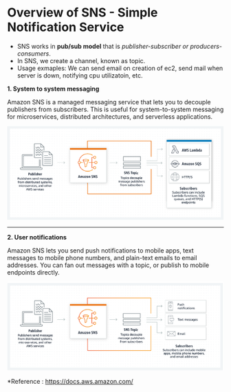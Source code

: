 # Overview of SNS - Simple Notification Service


- SNS works in **pub/sub model** that is *publisher-subscriber or producers-consumers*.
- In SNS, we create a channel, known as topic.
- Usage exmaples: We can send email on creation of ec2, send mail when server is down, notifying 		cpu utilizatoin, etc.



**1. System to system messaging**

Amazon SNS is a managed messaging service that lets you to decouple publishers from subscribers. This is useful for system-to-system messaging for microservices, distributed architectures, and serverless applications.

![Security group](images/system-to-system-messaging.png)



---



**2. User notifications**

Amazon SNS lets you send push notifications to mobile apps, text messages to mobile phone numbers, and plain-text emails to email addresses. You can fan out messages with a topic, or publish to mobile endpoints directly.


![Security group](images/user-notifications.png)


*Reference : https://docs.aws.amazon.com/